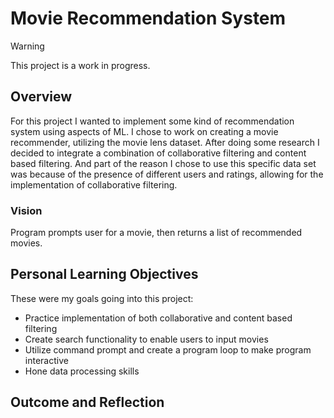 # Movie Recommendation System

> [!WARNING]
> This project is a work in progress.

## Overview

For this project I wanted to implement some kind of recommendation system using aspects of ML. I chose to work on creating a movie recommender, utilizing the movie lens dataset. After doing some research I decided to integrate a combination of collaborative filtering and content based filtering. And part of the reason I chose to use this specific data set was because of the presence of different users and ratings, allowing for the implementation of collaborative filtering.

### Vision

Program prompts user for a movie, then returns a list of recommended movies.

## Personal Learning Objectives

These were my goals going into this project:

- Practice implementation of both collaborative and content based filtering
- Create search functionality to enable users to input movies
- Utilize command prompt and create a program loop to make program interactive
- Hone data processing skills

## Outcome and Reflection